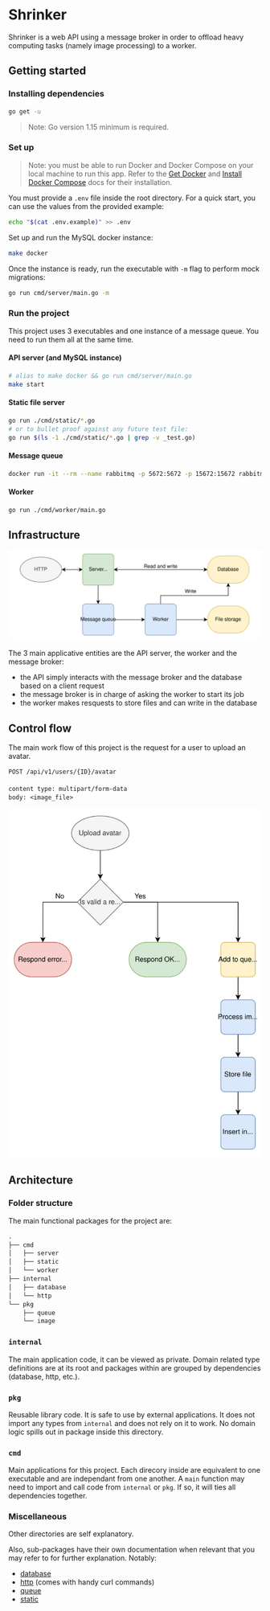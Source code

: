 # Shrinker

Shrinker is a web API using a message broker in order to offload heavy computing tasks (namely image processing) to a worker.

## Getting started

### Installing dependencies

```sh
go get -u
```

> Note: Go version 1.15 minimum is required.

### Set up

> Note: you must be able to run Docker and Docker Compose on your local machine to run this app. Refer to the [Get Docker](https://docs.docker.com/get-docker/) and [Install Docker Compose](https://docs.docker.com/compose/install/) docs for their installation.

You must provide a `.env` file inside the root directory.
For a quick start, you can use the values from the provided example:

```sh
echo "$(cat .env.example)" >> .env
```

Set up and run the MySQL docker instance:

```sh
make docker
```

Once the instance is ready, run the executable with `-m` flag to perform mock migrations:

```sh
go run cmd/server/main.go -m
```

<!-- Message queue docker set up here -->

<!-- Static server does not need any particular set up -->

### Run the project

This project uses 3 executables and one instance of a message queue. You need to run them all at the same time.

#### API server (and MySQL instance)

```sh
# alias to make docker && go run cmd/server/main.go
make start
```

#### Static file server

```sh
go run ./cmd/static/*.go
# or to bullet proof against any future test file:
go run $(ls -1 ./cmd/static/*.go | grep -v _test.go)
```

#### Message queue

```sh
docker run -it --rm --name rabbitmq -p 5672:5672 -p 15672:15672 rabbitmq:3-management
```

#### Worker

```sh
go run ./cmd/worker/main.go
```

## Infrastructure

![infrastrucute schema](docs/infrastructure.svg)

The 3 main applicative entities are the API server, the worker and the message broker:

- the API simply interacts with the message broker and the database based on a client request
- the message broker is in charge of asking the worker to start its job
- the worker makes resquests to store files and can write in the database

## Control flow

The main work flow of this project is the request for a user to upload an avatar.

```txt
POST /api/v1/users/{ID}/avatar

content type: multipart/form-data
body: <image_file>
```

![image upload flowchart](docs/control_flow.svg)

## Architecture

### Folder structure

The main functional packages for the project are:

```txt
.
├── cmd
│   ├── server
│   ├── static
│   └── worker
├── internal
│   ├── database
│   └── http
└── pkg
    ├── queue
    └── image
```

### `internal`

The main application code, it can be viewed as private. Domain related type definitions are at its root and packages within are grouped by dependencies (database, http, etc.).

### `pkg`

Reusable library code. It is safe to use by external applications. It does not import any types from `internal` and does not rely on it to work. No domain logic spills out in package inside this directory.

### `cmd`

Main applications for this project. Each direcory inside are equivalent to one executable and are independant from one another. A `main` function may need to import and call code from `internal` or `pkg`. If so, it will ties all dependencies together.

### Miscellaneous

Other directories are self explanatory.

Also, sub-packages have their own documentation when relevant that you may refer to for further explanation. Notably:

- [database](internal/database/README.md)
- [http](internal/http/README.md) (comes with handy curl commands)
- [queue](pkg/queue/README.md)
- [static](cmd/static/README.md)
